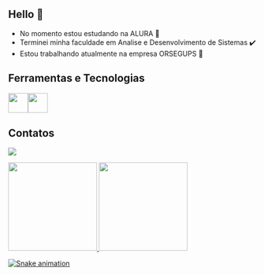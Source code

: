 ## Hello 👋
- No momento estou estudando na ALURA 📖
- Terminei minha faculdade em Analise e Desenvolvimento de Sistemas ✔️
- Estou trabalhando atualmente na empresa ORSEGUPS 👷

## Ferramentas e Tecnologias

<img loading="lazy" src="https://cdn.jsdelivr.net/gh/devicons/devicon/icons/git/git-original.svg" width="40" height="40"><img loading="lazy" src="https://cdn.jsdelivr.net/gh/devicons/devicon/icons/java/java-original.svg" width="40" height="40">

## Contatos 

<a href = "mailto:caiomalavota1@hotmail.com"><img loading="lazy" src="https://img.shields.io/badge/Gmail-D14836?style=for-the-badge&logo=gmail&logoColor=white" target="_blank"></a>

<div>
<a href="https://github.com/CaioMlvt">
<img loading="lazy" height="180em" src="https://github-readme-stats.vercel.app/api/top-langs/?username=CaioMlvt&layout=compact&langs_count=7&theme=dracula"/>
<img loading="lazy" height="180em" src="https://github-readme-stats.vercel.app/api?username=CaioMlvt&show_icons=true&theme=dracula&include_all_commits=true&count_private=true"/>
</div>

![Snake animation](https://github.com/CaioMlvt/CaioMlvt/blob/output/github-contribution-grid-snake.svg)



<!--
Jogo da cobrinha no grid de contribuição 
![Snake animation](https://github.com/CaioMlvt/CaioMlvt/blob/output/github-contribution-grid-snake.svg)



-->
